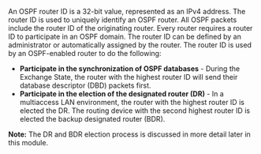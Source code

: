 An OSPF router ID is a 32-bit value, represented as an IPv4 address. The router ID is used to uniquely identify an OSPF router. All OSPF packets include the router ID of the originating router. Every router requires a router ID to participate in an OSPF domain. The router ID can be defined by an administrator or automatically assigned by the router. The router ID is used by an OSPF-enabled router to do the following:

- **Participate in the synchronization of OSPF databases** - During the Exchange State, the router with the highest router ID will send their database descriptor (DBD) packets first.
- **Participate in the election of the designated router (DR)** - In a multiaccess LAN environment, the router with the highest router ID is elected the DR. The routing device with the second highest router ID is elected the backup designated router (BDR).

**Note:** The DR and BDR election process is discussed in more detail later in this module.